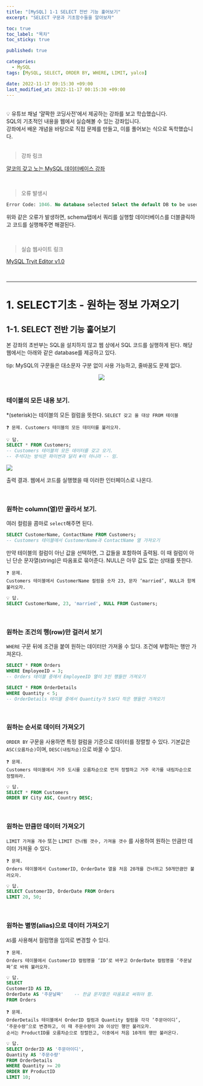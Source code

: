 ```yaml
---
title: "[MySQL] 1-1 SELECT 전반 기능 훑어보기"
excerpt: "SELECT 구문과 기초함수들을 알아보자"

toc: true
toc_label: "목차"
toc_sticky: true

published: true

categories:
  - MySQL
tags: [MySQL, SELECT, ORDER BY, WHERE, LIMIT, yalco]

date: 2022-11-17 09:15:30 +09:00
last_modified_at: 2022-11-17 00:15:30 +09:00
---
```


<br>

<div class="notice--primary" markdown="1">
💡 유튜브 채널 ‘얄팍한 코딩사전’에서 제공하는 강좌를 보고 학습했습니다. <br>
SQL의 기초적인 내용을 웹에서 실습해볼 수 있는 강좌입니다. <br>
강좌에서 배운 개념을 바탕으로 직접 문제를 만들고, 이를 풀어보는 식으로 독학했습니다.
</div>

<br>

> 강좌 링크

[얄코의 갖고 노는 MySQL 데이터베이스 강좌](https://www.yalco.kr/lectures/sql/)


<br>

>오류 발생시

```sql
Error Code: 1046. No database selected Select the default DB to be used by double-clicking its name in the SCHEMAS list in the sidebar.
```

위와 같은 오류가 발생하면, schema탭에서 쿼리를 실행할 데이터베이스를 더블클릭하고 코드를 실행해주면 해결된다.

<br>

> 실습 웹사이트 링크

[MySQL Tryit Editor v1.0](https://www.w3schools.com/mysql/trymysql.asp?filename=trysql_select_all) 

<br>

---

# 1. SELECT기초 - 원하는 정보 가져오기

## 1-1. SELECT 전반 기능 훑어보기

본 강좌의 초반부는 SQL을 설치하지 않고 웹 상에서 SQL 코드를 실행하게 된다. 해당 웹에서는 아래와 같은 database를 제공하고 있다.

tip: MySQL의 구문들은 대소문자 구분 없이 사용 가능하고, 줄바꿈도 문제 없다.
<div align=center>
<img src="https://user-images.githubusercontent.com/115082062/202318292-1fa1efed-385f-4fa3-90e7-c05aa2235259.png">
</div>

<br>



### **테이블의 모든 내용 보기.**

*(seterisk)는 테이블의 모든 컬럼을 뜻한다. `SELECT 갖고 올 대상 FROM 테이블`



```
❓ 문제. Customers 테이블의 모든 데이터를 불러오자.
```

```sql
💡 답.
SELECT * FROM Customers;
-- Customers 테이블의 모든 데이터를 갖고 오기.
-- 주석다는 방식은 파이썬과 달리 #이 아니라 -- 임.
```

<img src = "https://user-images.githubusercontent.com/115082062/202318907-8633b3ac-e429-4627-a8ec-d70dabb95293.jpg">

출력 결과. 웹에서 코드를 실행했을 때 이러한 인터페이스로 나온다.

<br>

### **원하는 column(열)만 골라서 보기.** 

여러 컬럼을 콤마로 `select`해주면 된다.

```sql
SELECT CustomerName, ContactName FROM Customers;
-- Customers 테이블에서 CustomerName과 ContactName 열 가져오기
```

만약 테이블의 컬럼이 아닌 값을 선택하면, 그 값들을 포함하여 출력됨. 이 때 컬럼이 아닌 단순 문자열(string)은 따옴표로 묶어준다. NULL은 아무 값도 없는 상태를 뜻한다.

```
❓ 문제. 
Customers 테이블에서 CustomerName 컬럼을 숫자 23, 문자 ‘married’, NULL과 함께 불러오자.
```
```sql
💡 답.
SELECT CustomerName, 23, 'married', NULL FROM Customers;
```

<br>

### **원하는 조건의 행(row)만 걸러서 보기**

`WHERE` 구문 뒤에 조건을 붙여 원하는 데이터만 가져올 수 있다. 조건에 부합하는 행만 가져온다.

```sql
SELECT * FROM Orders
WHERE EmployeeID = 3;
-- Orders 테이블 중에서 EmployeeID 열이 3인 행들만 가져오기

SELECT * FROM OrderDetails
WHERE Quantity < 5;
-- OrderDetails 테이블 중에서 Quantity가 5보다 작은 행들만 가져오기
```

<br>

### **원하는 순서로 데이터 가져오기**

`ORDER BY` 구문을 사용하면 특정 컬럼을 기준으로 데이터를 정렬할 수 있다. 기본값은 `ASC(오름차순)`이며, `DESC(내림차순)`으로 바꿀 수 있다.


```
❓ 문제. 
Customers 테이블에서 거주 도시를 오름차순으로 먼저 정렬하고 거주 국가를 내림차순으로 정렬하라.
```

```sql
💡 답.
SELECT * FROM Customers
ORDER BY City ASC, Country DESC;
```
<br>

### **원하는 만큼만 데이터 가져오기**

`LIMIT 가져올 개수`  또는 `LIMIT 건너뛸 갯수, 가져올 갯수` 를 사용하여 원하는 만큼만 데이터 가져올 수 있다.


```
❓ 문제. 
Orders 테이블에서 CustomerID, OrderDate 열을 처음 20개를 건너뛰고 50개만큼만 불러오자.
```

```sql
💡 답.
SELECT CustomerID, OrderDate FROM Orders
LIMIT 20, 50;
```
<br>

### **원하는 별명(alias)으로 데이터 가져오기**

`AS`를 사용해서 컬럼명을 임의로 변경할 수 있다.


```
❓ 문제.
Orders 테이블에서 CustomerID 컬럼명을 ‘ID’로 바꾸고 OrderDate 컬럼명을 ‘주문날짜’로 바꿔 불러오자.
```

```sql
💡 답.
SELECT 
CustomerID AS ID,
OrderDate AS '주문날짜'    -- 한글 문자열은 따옴표로 써줘야 함.
FROM Orders
```


```
❓ 문제.
OrderDetails 테이블에서 OrderID 컬럼과 Quantity 컬럼을 각각 ‘주문아이디’,
‘주문수량’으로 변경하고, 이 때 주문수량이 20 이상인 행만 불러오자. 
순서는 ProductID를 오름차순으로 정렬한고, 이중에서 처음 10개의 행만 불러온다.
```

```sql
💡 답.
SELECT OrderID AS '주문아이디',
Quantity AS '주문수량'
FROM OrderDetails
WHERE Quantity >= 20
ORDER BY ProductID
LIMIT 10;
```


